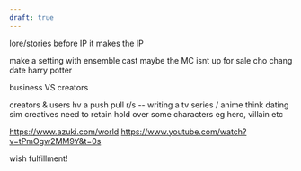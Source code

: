 ```yaml
---
draft: true
---
```


lore/stories before IP
it makes the IP

make a setting with ensemble cast
maybe the MC isnt up for sale
cho chang date harry potter

business VS creators

creators & users hv a push pull r/s -- writing a tv series / anime
think dating sim
creatives need to retain hold over some characters eg hero, villain etc

https://www.azuki.com/world
https://www.youtube.com/watch?v=tPmOgw2MM9Y&t=0s

wish fulfillment!